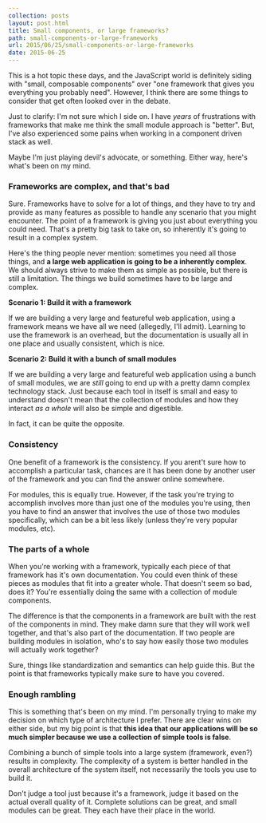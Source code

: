 ```yaml
---
collection: posts
layout: post.html
title: Small components, or large frameworks?
path: small-components-or-large-frameworks
url: 2015/06/25/small-components-or-large-frameworks
date: 2015-06-25
---
```


This is a hot topic these days, and the JavaScript world is definitely siding
with "small, composable components" over "one framework that gives you
everything you probably need". However, I think there are some things to
consider that get often looked over in the debate.

Just to clarify: I'm not sure which I side on. I have *years* of frustrations
with frameworks that make me think the small module approach is "better". But,
I've also experienced some pains when working in a component driven stack as
well.

Maybe I'm just playing devil's advocate, or something. Either way, here's what's
been on my mind.

### Frameworks are complex, and that's bad

Sure. Frameworks have to solve for a lot of things, and they have to try and
provide as many features as possible to handle any scenario that you might
encounter. The point of a framework is giving you just about everything you
could need. That's a pretty big task to take on, so inherently it's going to
result in a complex system.

Here's the thing people never mention: sometimes you need all those things, and
**a large web application is going to be a inherently complex**. We should
always strive to make them as simple as possible, but there is still a
limitation. The things we build sometimes have to be large and complex.

**Scenario 1: Build it with a framework**

If we are building a very large and featureful web application, using a
framework means we have all we need (allegedly, I'll admit). Learning to use the
framework is an overhead, but the documentation is usually all in one place and
usually consistent, which is nice.

**Scenario 2: Build it with a bunch of small modules**

If we are building a very large and featureful web application using a bunch of
small modules, we are *still* going to end up with a pretty damn complex
technology stack. Just because each tool in itself is small and easy to
understand doesn't mean that the collection of modules and how they interact *as
a whole* will also be simple and digestible.

In fact, it can be quite the opposite.

### Consistency

One benefit of a framework is the consistency. If you arent't sure how to
accomplish a particular task, chances are it has been done by another user of
the framework and you can find the answer online somewhere.

For modules, this is equally true. However, if the task you're trying to
accomplish involves more than just one of the modules you're using, then you
have to find an answer that involves the use of those two modules specifically,
which can be a bit less likely (unless they're very popular modules, etc).

### The parts of a whole

When you're working with a framework, typically each piece of that framework has
it's own documentation. You could even think of these pieces as modules that fit
into a greater whole. That doesn't seem so bad, does it? You're essentially
doing the same with a collection of module components.

The difference is that the components in a framework are built with the rest of
the components in mind. They make damn sure that they will work well together,
and that's also part of the documentation. If two people are building modules in
isolation, who's to say how easily those two modules will actually work
together?

Sure, things like standardization and semantics can help guide this. But the
point is that frameworks typically make sure to have you covered.

### Enough rambling

This is something that's been on my mind. I'm personally trying to make my
decision on which type of architecture I prefer. There are clear wins on either
side, but my big point is that **this idea that our applications will be so much
simpler because we use a collection of simple tools is false**.

Combining a bunch of simple tools into a large system (framework, even?) results
in complexity. The complexity of a system is better handled in the overall
architecture of the system itself, not necessarily the tools you use to build
it.

Don't judge a tool just because it's a framework, judge it based on the actual
overall quality of it. Complete solutions can be great, and small modules can be
great. They each have their place in the world.
